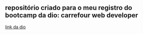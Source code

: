 ## repositório criado para o meu registro do bootcamp da dio: carrefour web developer 

[link da dio](https://www.dio.me/)

